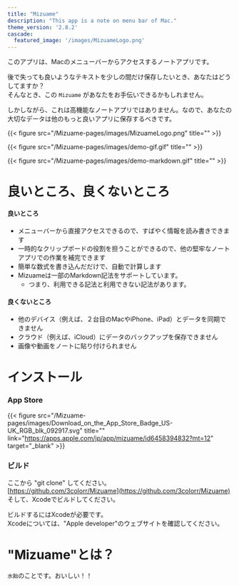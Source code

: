 ```yaml
---
title: "Mizuame"
description: "This app is a note on menu bar of Mac."
theme_version: '2.8.2'
cascade:
  featured_image: '/images/MizuameLogo.png'
---
```

このアプリは、Macのメニューバーからアクセスするノートアプリです。  

後で失っても良いようなテキストを少しの間だけ保存したいとき、あなたはどうしてますか？  
そんなとき、この `Mizuame` があなたをお手伝いできるかもしれません。  

しかしながら、これは高機能なノートアプリではありません。なので、あなたの大切なデータは他のもっと良いアプリに保存するべきです。  

{{< figure src="/Mizuame-pages/images/MizuameLogo.png" title="" >}}

{{< figure src="/Mizuame-pages/images/demo-gif.gif" title="" >}}

{{< figure src="/Mizuame-pages/images/demo-markdown.gif" title="" >}}

# 良いところ、良くないところ
#### 良いところ
- メニューバーから直接アクセスできるので、すばやく情報を読み書きできます
- 一時的なクリップボードの役割を担うことができるので、他の堅牢なノートアプリでの作業を補完できます
- 簡単な数式を書き込んだだけで、自動で計算します
- Mizuameは一部のMarkdown記法をサポートしています。  
  - つまり、利用できる記法と利用できない記法があります。 

#### 良くないところ
- 他のデバイス（例えば、２台目のMacやiPhone、iPad）とデータを同期できません
- クラウド（例えば、iCloud）にデータのバックアップを保存できません
- 画像や動画をノートに貼り付けられません

# インストール
### App Store
{{< figure src="/Mizuame-pages/images/Download_on_the_App_Store_Badge_US-UK_RGB_blk_092917.svg" title="" link="https://apps.apple.com/jp/app/mizuame/id6458394832?mt=12" target="_blank" >}}

### ビルド
ここから "git clone" してください。  
[https://github.com/3colorr/Mizuame](https://github.com/3colorr/Mizuame)  
そして、Xcodeでビルドしてください。　　

ビルドするにはXcodeが必要です。  
Xcodeについては、"Apple developer"のウェブサイトを確認してください。

# "Mizuame"とは？
`水飴`のことです。おいしい！！  

